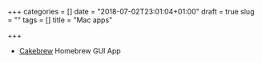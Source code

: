 +++
categories = []
date = "2018-07-02T23:01:04+01:00"
draft = true
slug = ""
tags = []
title = "Mac apps"

+++
- [Cakebrew](https://github.com/brunophilipe/Cakebrew) Homebrew GUI App